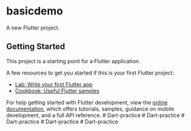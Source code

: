 # basicdemo

A new Flutter project.

## Getting Started

This project is a starting point for a Flutter application.

A few resources to get you started if this is your first Flutter project:

- [Lab: Write your first Flutter app](https://docs.flutter.dev/get-started/codelab)
- [Cookbook: Useful Flutter samples](https://docs.flutter.dev/cookbook)

For help getting started with Flutter development, view the
[online documentation](https://docs.flutter.dev/), which offers tutorials,
samples, guidance on mobile development, and a full API reference.
#   D a r t - p r a c t i c e  
 #   D a r t - p r a c t i c e  
 #   D a r t - p r a c t i c e  
 #   D a r t - p r a c t i c e  
 #   D a r t - p r a c t i c e  
 